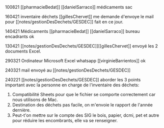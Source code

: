 100821 [[pharmacieBedat]] [[danielSarraco]] médicaments sac

160421 inventaire déchets [[gillesChervet]] me demande d'envoye le mail pour [[notes/gestionDesDechets/GESDEC]] fait en ce jour.

140421 Médicaments [[pharmacieBedat]] [[danielSarraco]] bureau encadrants ok

130421 [[notes/gestionDesDechets/GESDEC]][[gillesChervet]] envoyé les 2 documents Excel.

290321 Ordinateur Microsoft Excel whatsapp [[virginieBarrientos]] ok

240321 mail envoyé au [[notes/gestionDesDechets/GESDEC]]

240221 [[notes/gestionDesDechets/GESDEC]] aborder les 3 points important avec la personne en charge de l'inventaire des déchets:

1. Compatibilité Sheets pour que le fichier se comporte correctement car nous utilisons de Mac.
2. Destination des déchets pas facile, on m'envoie le rapport de l'année dernière.
3. Peut-t'on mettre sur le compte des SIG le bois, papier, dcmi, pet et autre pour réduire les encombrants, elle va se renseigner.


